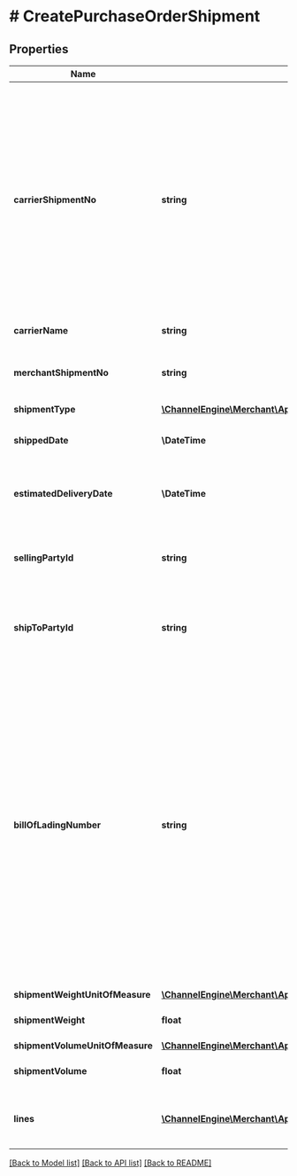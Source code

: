 # # CreatePurchaseOrderShipment

## Properties

Name | Type | Description | Notes
------------ | ------------- | ------------- | -------------
**carrierShipmentNo** | **string** | The field is also known as PRO number is a unique number assigned by the carrier.  It is used to identify and track the shipment that goes out for delivery.  This field is mandatory for US, CA, MX shipment confirmations of Amazon Vendor | [optional]
**carrierName** | **string** | Name of the carrier | [optional]
**merchantShipmentNo** | **string** | The number the merchant uses to identify this PO shipment | [optional]
**shipmentType** | [**\ChannelEngine\Merchant\ApiClient\Model\ShipmentType**](ShipmentType.md) |  | [optional]
**shippedDate** | **\DateTime** | When the shipment will be/was shipped | [optional]
**estimatedDeliveryDate** | **\DateTime** | Estimated delivery time in the channel&#39;s warehouse | [optional]
**sellingPartyId** | **string** | The merchant&#39;s identifying &#39;selling party number&#39; at the channel | [optional]
**shipToPartyId** | **string** | The destination&#39;s &#39;ship to party&#39; number at the channel | [optional]
**billOfLadingNumber** | **string** | Bill Of Lading (BOL) number is the unique number assigned by the vendor. The BOL present in the Shipment Confirmation message ideally matches the paper BOL provided with the shipment, but that is no must. Instead of BOL, an alternative reference number (like Delivery Note Number) for the shipment can also be sent in this field. | [optional]
**shipmentWeightUnitOfMeasure** | [**\ChannelEngine\Merchant\ApiClient\Model\WeightUnitOfMeasure**](WeightUnitOfMeasure.md) |  | [optional]
**shipmentWeight** | **float** | The shipment&#39;s weight | [optional]
**shipmentVolumeUnitOfMeasure** | [**\ChannelEngine\Merchant\ApiClient\Model\VolumeUnitOfMeasure**](VolumeUnitOfMeasure.md) |  | [optional]
**shipmentVolume** | **float** | The shipment&#39;s volume | [optional]
**lines** | [**\ChannelEngine\Merchant\ApiClient\Model\ChangePurchaseOrderShipmentLine[]**](ChangePurchaseOrderShipmentLine.md) | Shipment information for each shipped product | [optional]

[[Back to Model list]](../../README.md#models) [[Back to API list]](../../README.md#endpoints) [[Back to README]](../../README.md)
